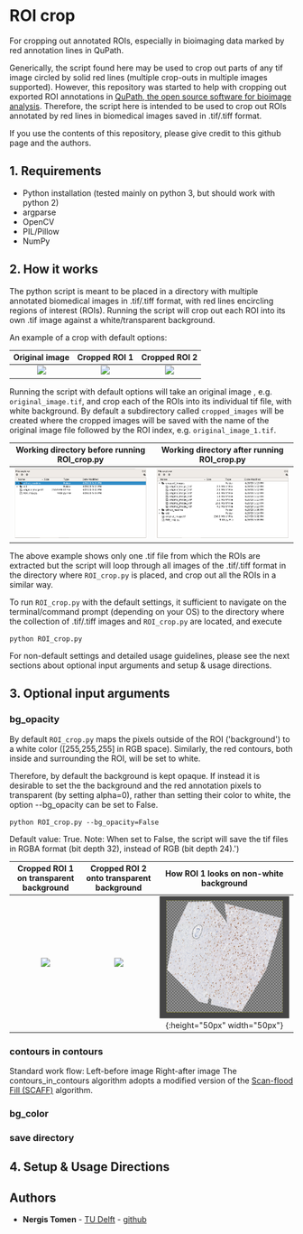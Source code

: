 # ROI crop
For cropping out annotated ROIs, especially in bioimaging data marked by red annotation lines in QuPath.

Generically, the script found here may be used to crop out parts of any tif image circled by solid red lines (multiple crop-outs in multiple images supported). However, this repository was started to help with cropping out exported ROI annotations in [QuPath, the open source software for bioimage analysis](https://github.com/qupath/qupath). Therefore, the script here is intended to be used to crop out ROIs annotated by red lines in biomedical images saved in .tif/.tiff format.

If you use the contents of this repository, please give credit to this github page and the authors.

## 1. Requirements
- Python installation (tested mainly on python 3, but should work with python 2)
- argparse
- OpenCV
- PIL/Pillow
- NumPy

## 2. How it works
The python script is meant to be placed in a directory with multiple annotated biomedical images in .tif/.tiff format, with red lines encircling regions of interest (ROIs). Running the script will crop out each ROI into its own .tif image against a white/transparent background.

An example of a crop with default options:

Original image                 |         Cropped ROI 1        |         Cropped ROI 2
:-----------------------------:|:----------------------------:|:-----------------------------:
![](https://github.com/ntomen/ROI_crop/blob/master/readme/original_image.png) | ![](https://github.com/ntomen/ROI_crop/blob/master/readme/original_image_ROI_1.png) | ![](https://github.com/ntomen/ROI_crop/blob/master/readme/original_image_ROI_2.png)

Running the script with default options will take an original image , e.g. `original_image.tif`, and crop each of the ROIs into its individual tif file, with white background. By default a subdirectory called `cropped_images` will be created where the cropped images will be saved with the name of the original image file followed by the ROI index, e.g. `original_image_1.tif`.

Working directory before running ROI_crop.py  |   Working directory after running ROI_crop.py        
:--------------------------------------------:|:----------------------------------------------:
![](https://github.com/ntomen/ROI_crop/blob/master/readme/dir_before.png) | ![](https://github.com/ntomen/ROI_crop/blob/master/readme/dir_after.png)

The above example shows only one .tif file from which the ROIs are extracted but the script will loop through all images of the .tif/.tiff format in the directory where `ROI_crop.py` is placed, and crop out all the ROIs in a similar way.

To run `ROI_crop.py` with the default settings, it sufficient to navigate on the terminal/command prompt (depending on your OS) to the directory where the collection of .tif/.tiff images and `ROI_crop.py` are located, and execute

    python ROI_crop.py

For non-default settings and detailed usage guidelines, please see the next sections about optional input arguments and setup & usage directions.

## 3. Optional input arguments

### bg_opacity
By default `ROI_crop.py` maps the pixels outside of the ROI ('background') to a white color ([255,255,255] in RGB space). Similarly, the red contours, both inside and surrounding the ROI, will be set to white.

Therefore, by default the background is kept opaque. If instead it is desirable to set the the background and the red annotation pixels to transparent (by setting alpha=0), rather than setting their color to white, the option --bg_opacity can be set to False.

    python ROI_crop.py --bg_opacity=False

Default value: True. Note: When set to False, the script will save the tif files in RGBA format (bit depth 32), instead of RGB (bit depth 24).')

Cropped ROI 1 on transparent background |  Cropped ROI 2 onto transparent background|  How ROI 1 looks on non-white background
:----------------------------:|:-----------------------------:|:----:
 ![](https://github.com/ntomen/ROI_crop/blob/master/readme/original_image_ROI_1_transparent.png) | ![](https://github.com/ntomen/ROI_crop/blob/master/readme/original_image_ROI_2_transparent.png) |    ![](https://github.com/ntomen/ROI_crop/blob/master/readme/transparent_eg.png){:height="50px" width="50px"}
	


### contours in contours
Standard work flow:
Left-before image
Right-after image
The contours_in_contours algorithm adopts a modified version of the [Scan-flood Fill (SCAFF)](https://github.com/SherylHYX/Scan-flood-Fill) algorithm.

### bg_color

### save directory

## 4. Setup & Usage Directions

## Authors

* **Nergis Tomen** - [TU Delft](https://www.tudelft.nl/en/eemcs/the-faculty/departments/intelligent-systems/pattern-recognition-bioinformatics/computer-vision-lab/people/nergis-toemen/) - [github](https://github.com/ntomen)
